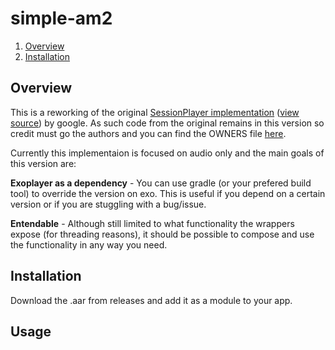 # simple-am2

1. [Overview](#overview)
2. [Installation](#installation)

## Overview
This is a reworking of the original [SessionPlayer implementation](https://developer.android.com/reference/androidx/media2/player/MediaPlayer) ([view source](https://cs.android.com/androidx/platform/frameworks/support/+/androidx-master-dev:media2/player/src/main/java/androidx/media2/player/MediaPlayer.java)) by google. As such code from the original remains in this version so credit must go the authors and you can find the OWNERS file [here](https://cs.android.com/androidx/platform/frameworks/support/+/androidx-master-dev:media2/OWNERS). 

Currently this implementaion is focused on audio only and the main goals of this version are:

**Exoplayer as a dependency** - You can use gradle (or your prefered build tool) to override the version on exo. This is useful if you depend on a certain version or if you are stuggling with a bug/issue.

**Entendable** - Although still limited to what functionality the wrappers expose (for threading reasons), it should be possible to compose and use the functionality in any way you need.

## Installation
Download the .aar from releases and add it as a module to your app.

## Usage

